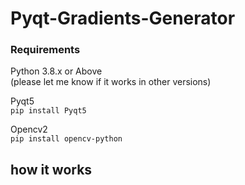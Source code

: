# Pyqt-Gradients-Generator

### Requirements  
Python 3.8.x or Above  
(please let me know if it works in other versions)  

Pyqt5  
`pip install Pyqt5`     

Opencv2  
`pip install opencv-python`

## how it works


